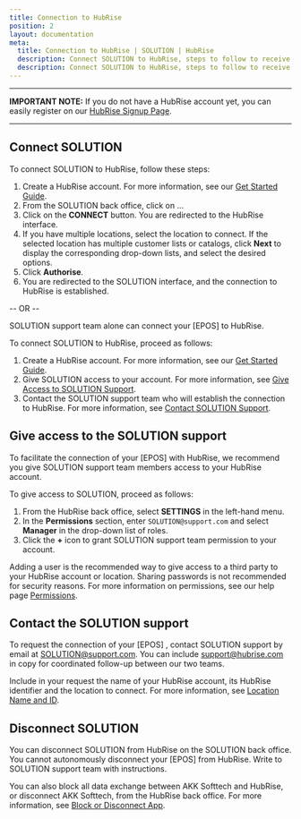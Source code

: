 ```yaml
---
title: Connection to HubRise
position: 2
layout: documentation
meta:
  title: Connection to HubRise | SOLUTION | HubRise
  description: Connect SOLUTION to HubRise, steps to follow to receive your orders in your SOLUTION EPOS.
  description: Connect SOLUTION to HubRise, steps to follow to receive your SOLUTION orders in your EPOS.
---
```


---

**IMPORTANT NOTE:** If you do not have a HubRise account yet, you can easily register on our [HubRise Signup Page](https://manager.hubrise.com/signup). 

---

## Connect SOLUTION

To connect SOLUTION to HubRise, follow these steps:

1. Create a HubRise account. For more information, see our [Get Started Guide](/docs/get-started).
1. From the SOLUTION back office, click on ...
1. Click on the **CONNECT** button. You are redirected to the HubRise interface.
1. If you have multiple locations, select the location to connect. If the selected location has multiple customer lists or catalogs, click **Next** to display the corresponding drop-down lists, and select the desired options.
1. Click **Authorise**.
1. You are redirected to the SOLUTION interface, and the connection to HubRise is established.

-- OR --

SOLUTION support team alone can connect your [EPOS] to HubRise.

To connect SOLUTION to HubRise, proceed as follows:

1. Create a HubRise account. For more information, see our [Get Started Guide](/docs/get-started).
1. Give SOLUTION access to your account. For more information, see [Give Access to SOLUTION Support](#give-access-to-SOLUTION-support).
1. Contact the SOLUTION support team who will establish the connection to HubRise. For more information, see [Contact SOLUTION Support](#contact-SOLUTION-support).

## Give access to the SOLUTION support

To facilitate the connection of your [EPOS] with HubRise, we recommend you give SOLUTION support team members access to your HubRise account.

To give access to SOLUTION, proceed as follows:

1. From the HubRise back office, select **SETTINGS** in the left-hand menu.
1. In the **Permissions** section, enter `SOLUTION@support.com` and select **Manager** in the drop-down list of roles.
1. Click the **+** icon to grant SOLUTION support team permission to your account.

Adding a user is the recommended way to give access to a third party to your HubRise account or location. Sharing passwords is not recommended for security reasons.
For more information on permissions, see our help page [Permissions](/docs/permissions).

## Contact the SOLUTION support

To request the connection of your [EPOS] , contact SOLUTION support by email at [SOLUTION@support.com](mailto:SOLUTION@support.com). You can include [support@hubrise.com](mailto:support@hubrise.com) in copy for coordinated follow-up between our two teams.

Include in your request the name of your HubRise account, its HubRise identifier and the location to connect. For more information, see [Location Name and ID](/docs/locations#location-name-and-id).

## Disconnect SOLUTION

You can disconnect SOLUTION from HubRise on the SOLUTION back office. 
You cannot autonomously disconnect your [EPOS] from HubRise. Write to SOLUTION support team with instructions.

You can also block all data exchange between AKK Softtech and HubRise, or disconnect AKK Softtech, from the HubRise back office. For more information, see [Block or Disconnect App](/docs/connections#block-or-disconnect-app).
